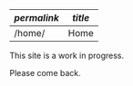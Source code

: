 | *permalink* | *title*    |
|-------------|------------|
|/home/       | Home       |

This site is a work in progress.

Please come back.
